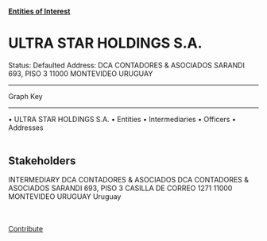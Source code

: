 #### [Entities of Interest](/list.html)
<link rel="stylesheet" type="text/css" href="../../assets/style.css">

<style>
body{background-image:url("http://eoi-graphs.s3-website-eu-west-1.amazonaws.com/ULTRA_STAR_HOLDINGS_S.A..png");background-repeat: no-repeat;background-size: contain;}
.markdown>p>span{background-color: white;}
</style>

# ULTRA STAR HOLDINGS S.A.
<span>Status: Defaulted
Address: DCA CONTADORES & ASOCIADOS SARANDI 693, PISO 3 11000 MONTEVIDEO URUGUAY
</span>

---



<div class="legend">
Graph Key
<hr>
<span class="focus">• ULTRA STAR HOLDINGS S.A.</span>
<span class="entity">• Entities</span>
<span class="intermediary">• Intermediaries</span>
<span class="officer">• Officers</span>
<span class="address">• Addresses</span>
</div><br>


## Stakeholders
<span>INTERMEDIARY
DCA CONTADORES & ASOCIADOS
DCA CONTADORES & ASOCIADOS SARANDI 693, PISO 3 CASILLA DE CORREO 1271 11000 MONTEVIDEO URUGUAY
Uruguay
</span>


<br><br><a class="contribute_button" href="Readme.md">Contribute</a>